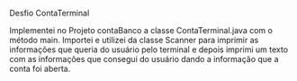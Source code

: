 Desfio ContaTerminal 
<p>
  Implementei no Projeto contaBanco a classe ContaTerminal.java com o método main.
  Importei e utilizei da classe Scanner para imprimir as informações que queria do usuário pelo terminal e depois imprimi um texto com as informações que consegui do usuário dando a informação que a conta foi aberta.
</p>
